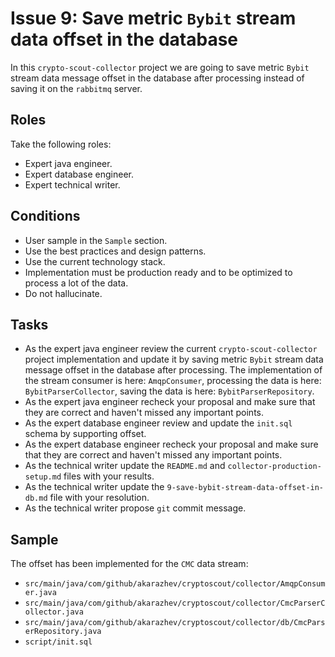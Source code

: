 # Issue 9: Save metric `Bybit` stream data offset in the database

In this `crypto-scout-collector` project we are going to save metric `Bybit` stream data message offset in the database 
after processing instead of saving it on the `rabbitmq` server.

## Roles

Take the following roles:

- Expert java engineer.
- Expert database engineer.
- Expert technical writer.

## Conditions

- User sample in the `Sample` section.
- Use the best practices and design patterns.
- Use the current technology stack.
- Implementation must be production ready and to be optimized to process a lot of the data.
- Do not hallucinate.

## Tasks

- As the expert java engineer review the current `crypto-scout-collector` project implementation and update it by
  saving metric `Bybit` stream data message offset in the database after processing. The implementation of the stream 
  consumer is here: `AmqpConsumer`, processing the data is here: `BybitParserCollector`, saving the data is here:
  `BybitParserRepository`.
- As the expert java engineer recheck your proposal and make sure that they are correct and haven't missed any
  important points.
- As the expert database engineer review and update the `init.sql` schema by supporting offset.
- As the expert database engineer recheck your proposal and make sure that they are correct and haven't missed any
  important points.
- As the technical writer update the `README.md` and `collector-production-setup.md` files with your results.
- As the technical writer update the `9-save-bybit-stream-data-offset-in-db.md` file with your resolution.
- As the technical writer propose `git` commit message.

## Sample

The offset has been implemented for the `CMC` data stream: 
- `src/main/java/com/github/akarazhev/cryptoscout/collector/AmqpConsumer.java`
- `src/main/java/com/github/akarazhev/cryptoscout/collector/CmcParserCollector.java`
- `src/main/java/com/github/akarazhev/cryptoscout/collector/db/CmcParserRepository.java`
- `script/init.sql`